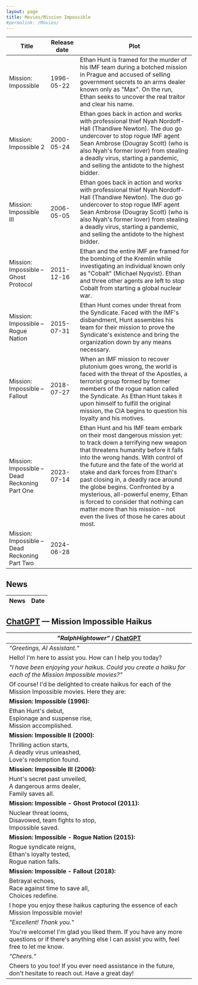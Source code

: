```yaml
---
layout: page
title: Movies/Mission Impossible
#permalink: /Movies/
---
```


| Title	| Release date	| Plot |
|---|---|---|
| Mission: Impossible	| 1996-05-22 |Ethan Hunt is framed for the murder of his IMF team during a botched mission in Prague and accused of selling government secrets to an arms dealer known only as "Max". On the run, Ethan seeks to uncover the real traitor and clear his name.|
| Mission: Impossible 2	| 2000-05-24	|Ethan goes back in action and works with professional thief Nyah Nordoff-Hall (Thandiwe Newton). The duo go undercover to stop rogue IMF agent Sean Ambrose (Dougray Scott) (who is also Nyah's former lover) from stealing a deadly virus, starting a pandemic, and selling the antidote to the highest bidder.|
| Mission: Impossible III	| 2006-05-05 	|Ethan goes back in action and works with professional thief Nyah Nordoff-Hall (Thandiwe Newton). The duo go undercover to stop rogue IMF agent Sean Ambrose (Dougray Scott) (who is also Nyah's former lover) from stealing a deadly virus, starting a pandemic, and selling the antidote to the highest bidder.|
| Mission: Impossible – Ghost Protocol	| 2011-12-16	|Ethan and the entire IMF are framed for the bombing of the Kremlin while investigating an individual known only as "Cobalt" (Michael Nyqvist). Ethan and three other agents are left to stop Cobalt from starting a global nuclear war.|
| Mission: Impossible – Rogue Nation	| 2015-07-31 |Ethan Hunt comes under threat from the Syndicate. Faced with the IMF's disbandment, Hunt assembles his team for their mission to prove the Syndicate's existence and bring the organization down by any means necessary.|
| Mission: Impossible – Fallout	| 2018-07-27	|When an IMF mission to recover plutonium goes wrong, the world is faced with the threat of the Apostles, a terrorist group formed by former members of the rogue nation called the Syndicate. As Ethan Hunt takes it upon himself to fulfill the original mission, the CIA begins to question his loyalty and his motives.|
| Mission: Impossible – Dead Reckoning Part One	| 2023-07-14	|Ethan Hunt and his IMF team embark on their most dangerous mission yet: to track down a terrifying new weapon that threatens humanity before it falls into the wrong hands. With control of the future and the fate of the world at stake and dark forces from Ethan's past closing in, a deadly race around the globe begins. Confronted by a mysterious, all-powerful enemy, Ethan is forced to consider that nothing can matter more than his mission – not even the lives of those he cares about most.|
| Mission: Impossible – Dead Reckoning Part Two	| 2024-06-28 ||

## News

| News | Date |
|---|---|

## [ChatGPT](https://chat.openai.com/) — Mission Impossible Haikus

| *"RalphHightower"* / [ChatGPT](https://chat.openai.com/) |
|---|
| *"Greetings, AI Assistant."* |
Hello! I'm here to assist you. How can I help you today?|
| *"I have been enjoying your haikus. Could you create a haiku for each of the Mission Impossible movies?"* |
|Of course! I'd be delighted to create haikus for each of the Mission Impossible movies. Here they are:|
| **Mission: Impossible (1996):** |
|Ethan Hunt's debut,<br />Espionage and suspense rise,<br />Mission accomplished.|
| **Mission: Impossible II (2000):** |
|Thrilling action starts,<br />A deadly virus unleashed,<br />Love's redemption found.|
| **Mission: Impossible III (2006):** |
|Hunt's secret past unveiled,<br />A dangerous arms dealer,<br />Family saves all.|
| **Mission: Impossible - Ghost Protocol (2011):** |
|Nuclear threat looms,<br />Disavowed, team fights to stop,<br />Impossible saved.|
| **Mission: Impossible - Rogue Nation (2015):** |
|Rogue syndicate reigns,<br />Ethan's loyalty tested,<br />Rogue nation falls.|
| **Mission: Impossible - Fallout (2018):** |
|Betrayal echoes,<br />Race against time to save all,<br />Choices redefine.|
|I hope you enjoy these haikus capturing the essence of each Mission Impossible movie!|
| *"Excellent! Thank you."* |
|You're welcome! I'm glad you liked them. If you have any more questions or if there's anything else I can assist you with, feel free to let me know.|
| *"Cheers."* |
|Cheers to you too! If you ever need assistance in the future, don't hesitate to reach out. Have a great day!|
